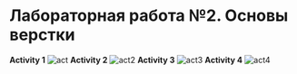 # Лабораторная работа №2. Основы верстки
**Activity 1**
![act](https://github.com/user-attachments/assets/5f824461-ff62-4603-a842-8ff01820573c)
**Activity 2**
![act2](https://github.com/user-attachments/assets/c074b275-cc43-4f69-8ba6-d415f85f4ba2)
**Activity 3**
![act3](https://github.com/user-attachments/assets/fae52d8a-a73e-4d74-80fc-336b6c5cf28a)
**Activity 4**
![act4](https://github.com/user-attachments/assets/c5a0e2be-f901-4514-8830-ed2f6293cd86)
